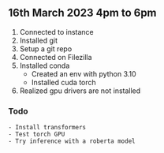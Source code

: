 ## 16th March 2023 4pm to 6pm
1. Connected to instance
2. Installed git
3. Setup a git repo
4. Connected on Filezilla
5. Installed conda
    - Created an env with python 3.10
    - Installed cuda torch
6. Realized gpu drivers are not installed

### Todo
    - Install transformers
    - Test torch GPU
    - Try inference with a roberta model
